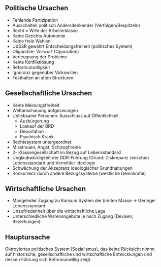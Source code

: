 
## Politische Ursachen

* Fehlende Partizipation
* Ausschalten politisch Andersdenkender (Verfolgen/Bespitzeln)
* Recht = Wille der Arbeiterklasse
* Keine Gerichts Autonomie
* Keine freie Wahlen
* UdSSR gewährt Entscheidungsfreiheit (politisches System)
* Oligarchie- Vorwurf (Opposition)
* Verleugnung der Probleme
* Keine Konfliktlösung
* Reformunwilligkeit
* Ignoranz gegenüber Volkswillen
* Festhalten an alten Strukturen

## Gesellschaftliche Ursachen

* Keine Meinungsfreiheit
* Weltanschauung aufgezwungen
* Unliebsame Personen: Ausschluss auf Öffentlichkeit
    -   Ausbürgerung
    -   Loskauf der BRD
    -   Deportation
    -   Psychisch Krank
* Rechtesystem untergeordnet
* Misstrauen, Angst, Schizophrenie
* 2- Klassengesellschaft im Bezug auf Lebensstandard
* Unglaubwürdigkeit der DDR-Führung (Grund: Diskrepanz zwischen Lebensstandard und Vermittler Ideologie
* Schwächung der Akzeptanz ideologischer Grundhaltungen
* Konkurrenz durch andere Bezugssysteme (westliche Demokratie)

## Wirtschaftliche Ursachen

* Mangelnder Zugang zu Konsum System der breiten Masse -> Geringer Lebensstandard
* Unzufriedenheit über die wirtschaftliche Lage
* Unterschiedliche Warenangebote je nach Zugang (Devisen, Beziehungen)

## Hauptursache

Oktroyiertes politisches System (Sozialismus), das keine Rücksicht nimmt auf historische,
gesellschaftliche und wirtschaftliche Entwicklungen und dessen Führung sich Reformunwillig zeigt.
